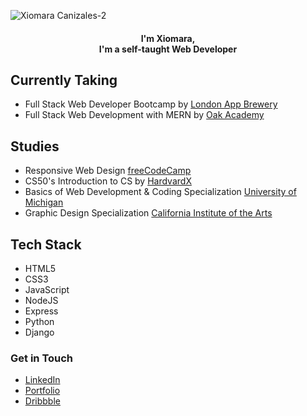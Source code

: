 ![Xiomara Canizales-2](https://user-images.githubusercontent.com/53951477/200748965-978b747a-9107-458e-adae-302fdd33daa0.png)

<h4 align='center'>I'm Xiomara, <br>I'm a self-taught Web Developer</h4>

## Currently Taking
- Full Stack Web Developer Bootcamp by [London App Brewery](https://www.udemy.com/course/the-complete-web-development-bootcamp/)
- Full Stack Web Development with MERN by [Oak Academy](https://www.udemy.com/course/full-stack-web-development-bootcamp-with-mern-stack-projects/)

## Studies
- Responsive Web Design [freeCodeCamp](https://freecodecamp.org/certification/xiomara/responsive-web-design)
- CS50's Introduction to CS by [HardvardX](https://cs50.harvard.edu/x/2022/)
- Basics of Web Development & Coding Specialization [University of Michigan](https://www.coursera.org/specializations/web-design)
- Graphic Design Specialization [California Institute of the Arts](https://www.coursera.org/specializations/graphic-design)

## Tech Stack
- HTML5 
- CSS3
- JavaScript
- NodeJS
- Express
- Python 
- Django
 
### Get in Touch
- [LinkedIn](https://www.linkedin.com/in/xiomara-canizales/?locale=en_US) 
- [Portfolio](https://xiomaracanizales.github.io/portfolio/)
- [Dribbble](https://dribbble.com/XiomaraCanizales)
